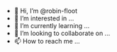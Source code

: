 - 👋 Hi, I’m @robin-floot
- 👀 I’m interested in ...
- 🌱 I’m currently learning ...
- 💞️ I’m looking to collaborate on ...
- 📫 How to reach me ...

<!---
robin-floot/robin-floot is a ✨ special ✨ repository because its `README.md` (this file) appears on your GitHub profile.
You can click the Preview link to take a look at your changes.
--->
